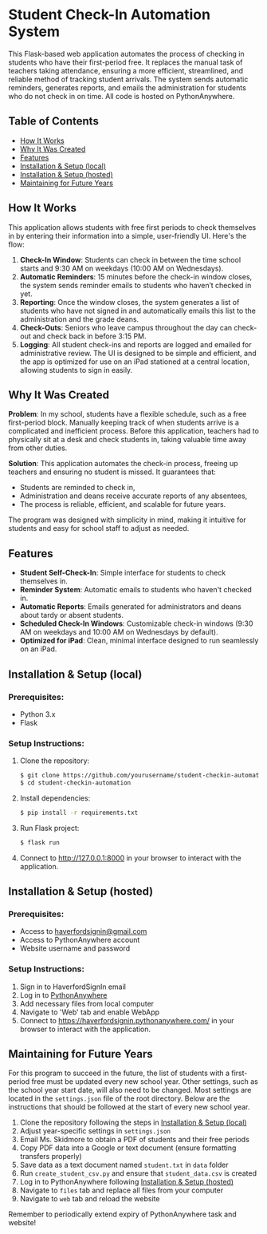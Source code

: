 # Student Check-In Automation System

This Flask-based web application automates the process of checking in students who have their first-period free. It replaces the manual task of teachers taking attendance, ensuring a more efficient, streamlined, and reliable method of tracking student arrivals. The system sends automatic reminders, generates reports, and emails the administration for students who do not check in on time. All code is hosted on PythonAnywhere.

## Table of Contents
- [How It Works](#how-it-works)
- [Why It Was Created](#why-it-was-created)
- [Features](#features)
- [Installation & Setup (local)](#instructions--setup-local)
- [Installation & Setup (hosted)](#instructions--setup-hosted)
- [Maintaining for Future Years](#maintaining-for-future-years)

## How It Works

This application allows students with free first periods to check themselves in by entering their information into a simple, user-friendly UI. Here's the flow:

1. **Check-In Window**: Students can check in between the time school starts and 9:30 AM on weekdays (10:00 AM on Wednesdays).
2. **Automatic Reminders**: 15 minutes before the check-in window closes, the system sends reminder emails to students who haven’t checked in yet.
3. **Reporting**: Once the window closes, the system generates a list of students who have not signed in and automatically emails this list to the administration and the grade deans.
4. **Check-Outs**: Seniors who leave campus throughout the day can check-out and check back in before 3:15 PM.
5. **Logging**: All student check-ins and reports are logged and emailed for administrative review.
The UI is designed to be simple and efficient, and the app is optimized for use on an iPad stationed at a central location, allowing students to sign in easily.

## Why It Was Created

**Problem**: In my school, students have a flexible schedule, such as a free first-period block. Manually keeping track of when students arrive is a complicated and inefficient process. Before this application, teachers had to physically sit at a desk and check students in, taking valuable time away from other duties.

**Solution**: This application automates the check-in process, freeing up teachers and ensuring no student is missed. It guarantees that:
- Students are reminded to check in,
- Administration and deans receive accurate reports of any absentees,
- The process is reliable, efficient, and scalable for future years.

The program was designed with simplicity in mind, making it intuitive for students and easy for school staff to adjust as needed.

## Features
- **Student Self-Check-In**: Simple interface for students to check themselves in.
- **Reminder System**: Automatic emails to students who haven't checked in.
- **Automatic Reports**: Emails generated for administrators and deans about tardy or absent students.
- **Scheduled Check-In Windows**: Customizable check-in windows (9:30 AM on weekdays and 10:00 AM on Wednesdays by default).
- **Optimized for iPad**: Clean, minimal interface designed to run seamlessly on an iPad.
  
## Installation & Setup (local)

### Prerequisites:
- Python 3.x
- Flask

### Setup Instructions:
1. Clone the repository:
   ```bash
   $ git clone https://github.com/yourusername/student-checkin-automation.git
   $ cd student-checkin-automation
   ```
2. Install dependencies:
   ```bash
   $ pip install -r requirements.txt
   ```
3. Run Flask project:
   ```bash
   $ flask run
   ```
4. Connect to http://127.0.0.1:8000 in your browser to interact with the application.

## Installation & Setup (hosted)

### Prerequisites:
- Access to haverfordsignin@gmail.com
- Access to PythonAnywhere account
- Website username and password

### Setup Instructions:
1. Sign in to HaverfordSignIn email
2. Log in to [PythonAnywhere](https://pythonanywhere.com/)
3. Add necessary files from local computer
4. Navigate to 'Web' tab and enable WebApp
5. Connect to https://haverfordsignin.pythonanywhere.com/ in your browser to interact with the application.

## Maintaining for Future Years
For this program to succeed in the future, the list of students with a first-period free must be updated every new school year. Other settings, such as the school year start date, will also need to be changed. Most settings are located in the `settings.json` file of the root directory. Below are the instructions that should be followed at the start of every new school year. 

1. Clone the repository following the steps in [Installation & Setup (local)](#instructions--setup-local)
2. Adjust year-specific settings in `settings.json`
3. Email Ms. Skidmore to obtain a PDF of students and their free periods
4. Copy PDF data into a Google or text document (ensure formatting transfers properly)
5. Save data as a text document named `student.txt` in `data` folder
6. Run `create_student_csv.py` and ensure that `student_data.csv` is created
7. Log in to PythonAnywhere following [Installation & Setup (hosted)](#instructions--setup-hosted)
8. Navigate to `files` tab and replace all files from your computer
9. Navigate to `web` tab and reload the website

Remember to periodically extend expiry of PythonAnywhere task and website!

